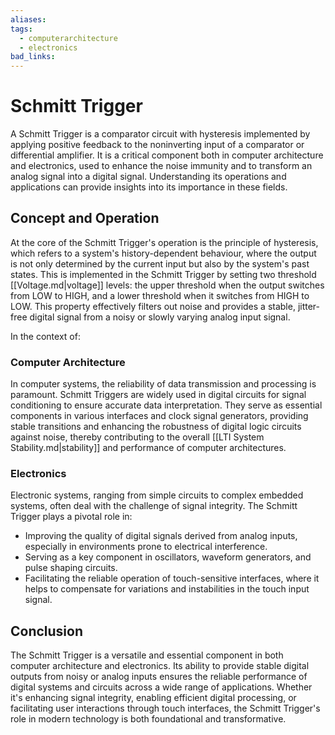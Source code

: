 ```yaml
---
aliases: 
tags:
  - computerarchitecture
  - electronics
bad_links:
---
```

# Schmitt Trigger

A Schmitt Trigger is a comparator circuit with hysteresis implemented by applying positive feedback to the noninverting input of a comparator or differential amplifier. It is a critical component both in computer architecture and electronics, used to enhance the noise immunity and to transform an analog signal into a digital signal. Understanding its operations and applications can provide insights into its importance in these fields.

## Concept and Operation

At the core of the Schmitt Trigger's operation is the principle of hysteresis, which refers to a system's history-dependent behaviour, where the output is not only determined by the current input but also by the system's past states. This is implemented in the Schmitt Trigger by setting two threshold [[Voltage.md|voltage]] levels: the upper threshold when the output switches from LOW to HIGH, and a lower threshold when it switches from HIGH to LOW. This property effectively filters out noise and provides a stable, jitter-free digital signal from a noisy or slowly varying analog input signal.

In the context of:

### Computer Architecture
In computer systems, the reliability of data transmission and processing is paramount. Schmitt Triggers are widely used in digital circuits for signal conditioning to ensure accurate data interpretation. They serve as essential components in various interfaces and clock signal generators, providing stable transitions and enhancing the robustness of digital logic circuits against noise, thereby contributing to the overall [[LTI System Stability.md|stability]] and performance of computer architectures.

### Electronics
Electronic systems, ranging from simple circuits to complex embedded systems, often deal with the challenge of signal integrity. The Schmitt Trigger plays a pivotal role in:
- Improving the quality of digital signals derived from analog inputs, especially in environments prone to electrical interference.
- Serving as a key component in oscillators, waveform generators, and pulse shaping circuits.
- Facilitating the reliable operation of touch-sensitive interfaces, where it helps to compensate for variations and instabilities in the touch input signal.

## Conclusion

The Schmitt Trigger is a versatile and essential component in both computer architecture and electronics. Its ability to provide stable digital outputs from noisy or analog inputs ensures the reliable performance of digital systems and circuits across a wide range of applications. Whether it's enhancing signal integrity, enabling efficient digital processing, or facilitating user interactions through touch interfaces, the Schmitt Trigger's role in modern technology is both foundational and transformative.